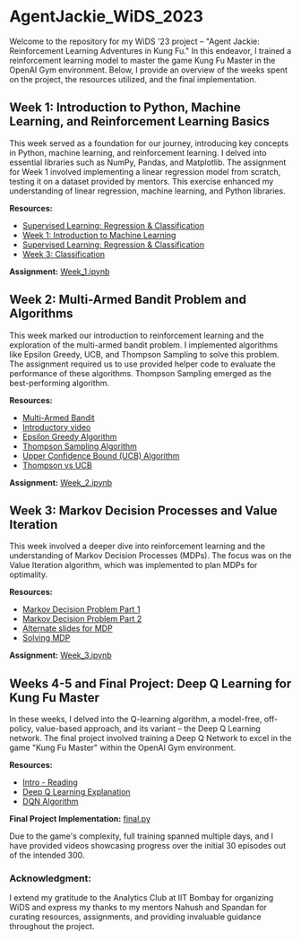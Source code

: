 # AgentJackie_WiDS_2023

Welcome to the repository for my WiDS '23 project – "Agent Jackie: Reinforcement Learning Adventures in Kung Fu." In this endeavor, I trained a reinforcement learning model to master the game Kung Fu Master in the OpenAI Gym environment. Below, I provide an overview of the weeks spent on the project, the resources utilized, and the final implementation.

## Week 1: Introduction to Python, Machine Learning, and Reinforcement Learning Basics
This week served as a foundation for our journey, introducing key concepts in Python, machine learning, and reinforcement learning. I delved into essential libraries such as NumPy, Pandas, and Matplotlib. The assignment for Week 1 involved implementing a linear regression model from scratch, testing it on a dataset provided by mentors. This exercise enhanced my understanding of linear regression, machine learning, and Python libraries.

**Resources:**
- [Supervised Learning: Regression & Classification](https://www.coursera.org/learn/machine-learning/home/week/1)
- [Week 1: Introduction to Machine Learning](https://www.coursera.org/learn/machine-learning/home/week/1)
- [Supervised Learning: Regression & Classification](https://www.coursera.org/learn/machine-learning/home/week/3)
- [Week 3: Classification](https://www.coursera.org/learn/machine-learning/home/week/3)

**Assignment:** [Week_1.ipynb](https://github.com/Mehul-Agrawal410/AgentJackie_WiDS_2023/blob/main/Week_1.ipynb)

## Week 2: Multi-Armed Bandit Problem and Algorithms
This week marked our introduction to reinforcement learning and the exploration of the multi-armed bandit problem. I implemented algorithms like Epsilon Greedy, UCB, and Thompson Sampling to solve this problem. The assignment required us to use provided helper code to evaluate the performance of these algorithms. Thompson Sampling emerged as the best-performing algorithm.

**Resources:**
- [Multi-Armed Bandit](https://gibberblot.github.io/rl-notes/single-agent/multi-armed-bandits.html)
- [Introductory video](https://youtu.be/9pZv3-6EUq8?feature=shared)
- [Epsilon Greedy Algorithm](https://youtu.be/EjYEsbg95x0?feature=shared)
- [Thompson Sampling Algorithm](https://youtu.be/GVQUGNv33LY?feature=shared)
- [Upper Confidence Bound (UCB) Algorithm](https://youtu.be/s6UHInwoqb0?feature=shared)
- [Thompson vs UCB](https://youtu.be/e4f0or7x5xc?feature=shared)

**Assignment:** [Week_2.ipynb](https://github.com/Mehul-Agrawal410/AgentJackie_WiDS_2023/blob/main/Week_2.ipynb)

## Week 3: Markov Decision Processes and Value Iteration
This week involved a deeper dive into reinforcement learning and the understanding of Markov Decision Processes (MDPs). The focus was on the Value Iteration algorithm, which was implemented to plan MDPs for optimality.

**Resources:**
- [Markov Decision Problem Part 1](https://towardsdatascience.com/introduction-to-reinforcement-learning-markov-decision-process-44c533ebf8da)
- [Markov Decision Problem Part 2](https://towardsdatascience.com/introduction-to-reinforcement-learning-markov-decision-process-44c533ebf8da)
- [Alternate slides for MDP](https://www.davidsilver.uk/wp-content/uploads/2020/03/MDP.pdf)
- [Solving MDP](https://web.mit.edu/1.041/www/fall2021/www/lectures/L15-value-iteration-2021fa-pre.pdf)

**Assignment:** [Week_3.ipynb](https://github.com/Mehul-Agrawal410/AgentJackie_WiDS_2023/blob/main/Week_3.ipynb)

## Weeks 4-5 and Final Project: Deep Q Learning for Kung Fu Master
In these weeks, I delved into the Q-learning algorithm, a model-free, off-policy, value-based approach, and its variant – the Deep Q Learning network. The final project involved training a Deep Q Network to excel in the game "Kung Fu Master" within the OpenAI Gym environment.

**Resources:**
- [Intro - Reading](https://www.datacamp.com/tutorial/introduction-q-learning-beginner-tutorial)
- [Deep Q Learning Explanation](https://towardsdatascience.com/deep-q-learning-tutorial-mindqn-2a4c855abffc)
- [DQN Algorithm](https://towardsdatascience.com/reinforcement-learning-explained-visually-part-5-deep-q-networks-step-by-step-5a5317197f4b)

**Final Project Implementation:** [final.py](https://github.com/Mehul-Agrawal410/AgentJackie_WiDS_2023/blob/main/final.py)

Due to the game's complexity, full training spanned multiple days, and I have provided videos showcasing progress over the initial 30 episodes out of the intended 300.

### Acknowledgment:
I extend my gratitude to the Analytics Club at IIT Bombay for organizing WiDS and express my thanks to my mentors Nahush and Spandan for curating resources, assignments, and providing invaluable guidance throughout the project.
